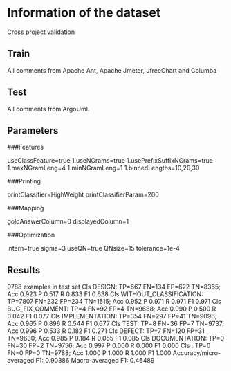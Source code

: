 # Information of the dataset
Cross project validation

## Train 
All comments from Apache Ant, Apache Jmeter, JfreeChart and Columba

## Test

All comments from ArgoUml. 

## Parameters
###Features

useClassFeature=true
1.useNGrams=true
1.usePrefixSuffixNGrams=true
1.maxNGramLeng=4
1.minNGramLeng=1
1.binnedLengths=10,20,30

###Printing

printClassifier=HighWeight
printClassifierParam=200

###Mapping

goldAnswerColumn=0
displayedColumn=1

###Optimization

intern=true
sigma=3
useQN=true
QNsize=15
tolerance=1e-4

## Results

9788 examples in test set
Cls DESIGN:                 TP=667  FN=134 FP=622 TN=8365; Acc 0.923 P 0.517 R 0.833 F1 0.638
Cls WITHOUT_CLASSIFICATION: TP=7807 FN=232 FP=234 TN=1515; Acc 0.952 P 0.971 R 0.971 F1 0.971
Cls BUG_FIX_COMMENT:        TP=4    FN=92  FP=4   TN=9688; Acc 0.990 P 0.500 R 0.042 F1 0.077
Cls IMPLEMENTATION:         TP=354  FN=297 FP=41  TN=9096; Acc 0.965 P 0.896 R 0.544 F1 0.677
Cls TEST:                   TP=8    FN=36  FP=7   TN=9737; Acc 0.996 P 0.533 R 0.182 F1 0.271
Cls DEFECT:                 TP=7    FN=120 FP=31  TN=9630; Acc 0.985 P 0.184 R 0.055 F1 0.085
Cls DOCUMENTATION:          TP=0    FN=30  FP=2   TN=9756; Acc 0.997 P 0.000 R 0.000 F1 0.000
Cls :                       TP=0    FN=0   FP=0   TN=9788; Acc 1.000 P 1.000 R 1.000 F1 1.000
Accuracy/micro-averaged F1: 0.90386
Macro-averaged F1: 0.46489

